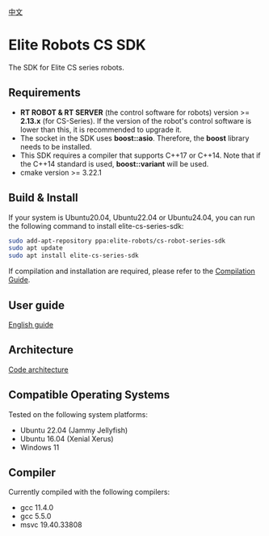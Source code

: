 [中文](./README.cn.md)
# Elite Robots CS SDK

The SDK for Elite CS series robots.

## Requirements
 * **RT ROBOT & RT SERVER** (the control software for robots) version >= **2.13.x** (for CS-Series). If the version of the robot's control software is lower than this, it is recommended to upgrade it.
 * The socket in the SDK uses **boost::asio**. Therefore, the **boost** library needs to be installed.
 * This SDK requires a compiler that supports C++17 or C++14. Note that if the C++14 standard is used, **boost::variant** will be used.
 * cmake version >= 3.22.1

## Build & Install
If your system is Ubuntu20.04, Ubuntu22.04 or Ubuntu24.04, you can run the following command to install elite-cs-series-sdk:
```bash
sudo add-apt-repository ppa:elite-robots/cs-robot-series-sdk
sudo apt update
sudo apt install elite-cs-series-sdk
```

If compilation and installation are required, please refer to the [Compilation Guide](./doc/BuildGuide/BuildGuide.en.md). 

## User guide
[English guide](./doc/UserGuide/en/UserGuide.en.md)

## Architecture
[Code architecture](./doc/Architecture/Arch.en.md)

## Compatible Operating Systems
Tested on the following system platforms:

 * Ubuntu 22.04 (Jammy Jellyfish)
 * Ubuntu 16.04 (Xenial Xerus)
 * Windows 11

## Compiler
Currently compiled with the following compilers:

 * gcc 11.4.0
 * gcc 5.5.0
 * msvc 19.40.33808